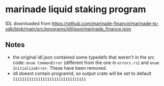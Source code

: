 # marinade liquid staking program

IDL downloaded from https://github.com/marinade-finance/marinade-ts-sdk/blob/main/src/programs/idl/json/marinade_finance.json

## Notes

- the original idl.json contained some typedefs that weren't in the src code: `enum CommonError` (different from the one in `errors.rs`) and `enum InitializeError`. These have been removed.
- idl doesnt contain programId, so output crate will be set to default `11111111111111111111111111111111`